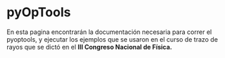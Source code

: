 # pyOpTools #

En esta pagina encontrarán la documentación necesaria para correr el pyoptools, y ejecutar los ejemplos que se usaron en el curso de trazo de rayos que se dictó en el **III Congreso Nacional de Física.**